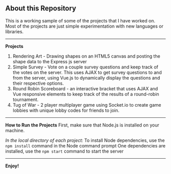 ## About this Repository

This is a working sample of some of the projects that I have worked on. Most of the projects are just simple experimentation with new languages or libraries. 

---

**Projects**
1. Rendering Art - Drawing shapes on an HTML5 canvas and posting the shape data to the Express js server
2. Simple Survey - Vote on a couple survey questions and keep track of the votes on the server. This uses AJAX to get survey questions to and from the server, using Vue.js to dynamically display the questions and their respective options.
3. Round Robin Scoreboard - an interactive bracket that uses AJAX and Vue responsive elements to keep track of the results of a round-robin tournament. 
4. Tug of War - 2 player multiplayer game using Socket.io to create game lobbies with unique lobby codes for friends to join.

---

**How to Run the Projects**
First, make sure that Node.js is installed on your machine.

*In the local directory of each project:*
To install Node dependencies, use the `npm install` command in the Node command prompt
One dependencies are installed, use the `npm start` command to start the server

---

**Enjoy!**
